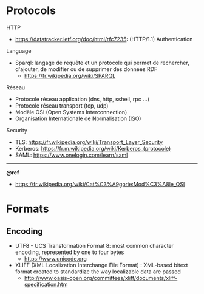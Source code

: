# Protocols

HTTP
- https://datatracker.ietf.org/doc/html/rfc7235: (HTTP/1.1) Authentication

Language
- Sparql: langage de requête et un protocole qui permet de rechercher, d'ajouter, de modifier ou de supprimer des données RDF 
  + https://fr.wikipedia.org/wiki/SPARQL

Réseau
- Protocole réseau application (dns, http, sshell, rpc ...)
- Protocole réseau transport (tcp, udp)
- Modèle OSi (Open Systems Interconnection)
- Organisation Internationale de Normalisation (ISO)

Security
* TLS: https://fr.wikipedia.org/wiki/Transport_Layer_Security
* Kerberos: https://fr.m.wikipedia.org/wiki/Kerberos_(protocole)
* SAML: https://www.onelogin.com/learn/saml

---
**@ref**  
- https://fr.wikipedia.org/wiki/Cat%C3%A9gorie:Mod%C3%A8le_OSI

# Formats

## Encoding
- UTF8 - UCS Transformation Format 8: most common character encoding, represented by one to four bytes
  + https://www.unicode.org
- XLIFF (XML Localization Interchange File Format) : XML-based bitext format created to standardize the way localizable data are passed
  + http://www.oasis-open.org/committees/xliff/documents/xliff-specification.htm 
